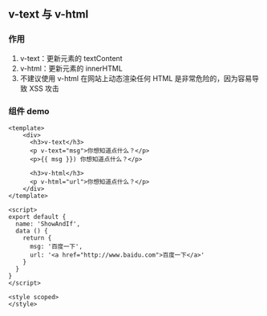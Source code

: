 ## v-text 与 v-html

### 作用

1. v-text：更新元素的 textContent
2. v-html：更新元素的 innerHTML
3. 不建议使用 v-html 在网站上动态渲染任何 HTML 是非常危险的，因为容易导致 XSS 攻击



### 组件 demo

```vue
<template>
    <div>
      <h3>v-text</h3>
      <p v-text="msg">你想知道点什么？</p>
      <p>{{ msg }}) 你想知道点什么？</p>

      <h3>v-html</h3>
      <p v-html="url">你想知道点什么？</p>
    </div>
</template>

<script>
export default {
  name: 'ShowAndIf',
  data () {
    return {
      msg: '百度一下',
      url: '<a href="http://www.baidu.com">百度一下</a>'
    }
  }
}
</script>

<style scoped>
</style>
```

